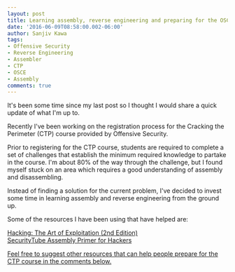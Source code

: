 ```yaml
---
layout: post
title: Learning assembly, reverse engineering and preparing for the OSCE
date: '2016-06-09T08:58:00.002-06:00'
author: Sanjiv Kawa
tags:
- Offensive Security
- Reverse Engineering
- Assembler
- CTP
- OSCE
- Assembly
comments: true
---
```

It's been some time since my last post so I thought I would share a quick update of what I'm up to.

Recently I've been working on the registration process for the Cracking the Perimeter (CTP) course provided by Offensive Security.

Prior to registering for the CTP course, students are required to complete a set of challenges that establish the minimum required knowledge to partake in the course. I'm about 80% of the way through the challenge, but I found myself stuck on an area which requires a good understanding of assembly and disassembling.

Instead of finding a solution for the current problem, I've decided to invest some time in learning assembly and reverse engineering from the ground up.

Some of the resources I have been using that have helped are:

<a href="http://www.amazon.com/Hacking-Art-Exploitation-Jon-Erickson/dp/1593271441?ie=UTF8&amp;keywords=hacking%20art%20of%20exploitation&amp;qid=1465484151&amp;ref_=sr_1_1&amp;s=books&amp;sr=1-1">Hacking: The Art of Exploitation (2nd Edition)</a><br>
<a href="http://www.securitytube.net/video/208">SecurityTube Assembly Primer for Hackers

Feel free to suggest other resources that can help people prepare for the CTP course in the comments below.
